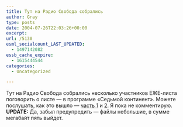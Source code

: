 ```yaml
---
title: Тут на Радио Свобода собрались
author: Gray
type: posts
date: 2004-07-26T22:03:26+00:00
excerpt:
url: /5130
esml_socialcount_LAST_UPDATED:
  - 1497142082
essb_cache_expire:
  - 1615444544
categories:
  - Uncategorized

---
```








Тут на Радио Свобода собрались несколько участников ЕЖЕ-листа поговорить о листе &#8212; в программе &#171;Седьмой континент&#187;. Можете послушать, как это вышло &#8212; <a href="http://ezhe.ru/radio/svoboda_1.mp3" target="_blank">часть 1</a> и <a href="http://ezhe.ru/radio/svoboda_2.mp3" target="_blank">2</a>. Я пока не комментирую.  
**UPDATE:** Да, забыл предупредить &#8212; файлы небольшие, в сумме мегабайт пять выйдет.